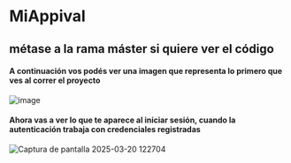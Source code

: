# MiAppival
## métase a la rama máster si quiere ver el código
#### A continuación vos podés ver una imagen que representa lo primero que ves al correr el proyecto
![image](https://github.com/user-attachments/assets/18face61-86e6-4178-9741-aa852721f476)
#### Ahora vas a ver lo que te aparece al iniciar sesión, cuando la autenticación trabaja con credenciales registradas

![Captura de pantalla 2025-03-20 122704](https://github.com/user-attachments/assets/99c6eff7-274e-4084-9648-d72ab3e04547)
